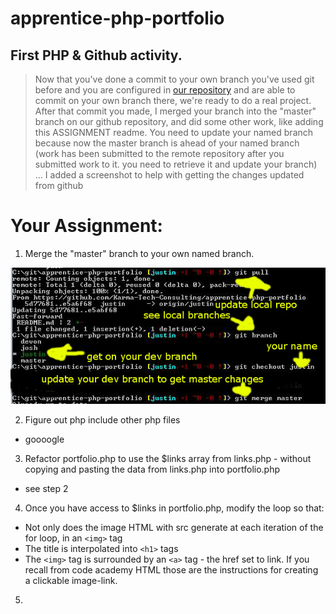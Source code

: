 # apprentice-php-portfolio

## First PHP & Github activity.

 > Now that you've done a commit to your own branch you've used git before and you are configured in [our repository](https://github.com/Karma-Tech-Consulting/apprentice-php-portfolio) and are able to commit on your own branch there, we're ready to do a real project. After that commit you made, I merged your branch into the "master" branch on our github repository, and did some other work, like adding this ASSIGNMENT readme. You need to update your named branch because now the master branch is ahead of your named branch (work has been submitted to the remote repository after you submitted work to it. you need to retrieve it and update your branch) ... I added a screenshot to help with getting the changes updated from github
 
 # Your Assignment:
 
1. Merge the "master" branch to your own named branch.

![screenshot](https://raw.githubusercontent.com/Karma-Tech-Consulting/apprentice-php-portfolio/justin/gitmergemaster.JPG "Do these steps")

2. Figure out php include other php files
 * goooogle
3. Refactor portfolio.php to use the $links array from links.php - without copying and pasting the data from links.php into portfolio.php
 * see step 2
4. Once you have access to $links in portfolio.php, modify the loop so that:
 * Not only does the image HTML with src generate at each iteration of the for loop, in an `<img>` tag
 * The title is interpolated into `<h1>` tags
 * The `<img>` tag is surrounded by an `<a>` tag - the href set to link. If you recall from code academy HTML those are the instructions for creating a clickable image-link.
5. 